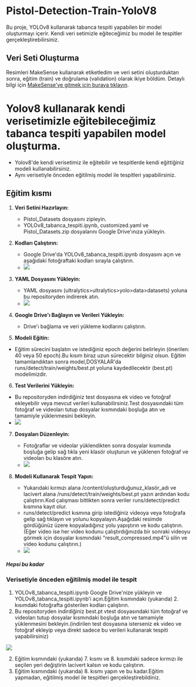 # Pistol-Detection-Train-YoloV8
Bu proje, YOLOv8 kullanarak tabanca tespiti yapabilen bir model oluşturmayı içerir. Kendi veri setimizle eğiteceğimiz bu model ile tespitler gerçekleştirebilirsiniz.


## Veri Seti Oluşturma
Resimleri MakeSense kullanarak etiketledim ve veri setini oluşturduktan sonra, eğitim (train) ve doğrulama (validation) olarak ikiye böldüm. Detaylı bilgi için [MakeSense'ye gitmek için buraya tıklayın](https://www.makesense.ai/).

# Yolov8 kullanarak kendi verisetimizle eğitebileceğimiz tabanca tespiti yapabilen model oluşturma.
- Yolov8'de kendi verisetimiz ile eğitebilir ve tespitlerde kendi eğittiğiniz modeli kullanabilirsiniz.
- Aynı verisetiyle önceden eğitilmiş model ile tespitleri yapabilirsiniz.

## Eğitim kısmı
1. **Veri Setini Hazırlayın:**
   - Pistol_Datasets dosyasını zipleyin.
   - YOLOv8_tabanca_tespiti.ipynb, customized.yaml ve Pistol_Datasets.zip dosyalarını Google Drive'ınıza yükleyin.
 
2. **Kodları Çalıştırın:**
   - Google Drive'da YOLOv8_tabanca_tespiti.ipynb dosyasını açın ve aşağıdaki fotoğraftaki kodları sırayla çalıştırın.
   - ![](User_guide/a.png)

3. **YAML Dosyasını Yükleyin:**
   - YAML dosyasını (ultralytics>ultralytics>yolo>data>datasets) yoluna bu repositoryden indirerek atın.
   - ![](User_guide/b.png)
     
4. **Google Drive'ı Bağlayın ve Verileri Yükleyin:**
   - Drive'ı bağlama ve veri yükleme kodlarını çalıştırın.
  
5. **Modeli Eğitin:**
- Eğitim sürecini başlatın ve istediğiniz epoch değerini belirleyin (önerilen: 40 veya 50 epoch).Bu kısım biraz uzun sürecektir bilginiz olsun. Eğitim tamamlandıktan sonra model,DOSYALAR'da runs/detect/train/weights/best.pt yoluna kaydedilecektir (best.pt) modelimizdir.
     
6. **Test Verilerini Yükleyin:**
 - Bu repositoryden indirdiğiniz test dosyasına ek video ve fotoğraf ekleyebilir veya mevcut verileri kullanabilirsiniz.Test dosyasındaki tüm fotoğraf ve videoları tutup dosyalar kısmındaki boşluğa atın ve tamamiyle yüklenmesini bekleyin.
 - ![](User_guide/c.png)

7. **Dosyaları Düzenleyin:**
   - Fotoğraflar ve videolar yüklendikten sonra dosyalar kısmında boşluğa gelip sağ tıkla yeni klasör oluşturun ve yüklenen fotoğraf ve videoları bu klasöre atın.
   - ![](User_guide/d.png)
     
8. **Modeli Kullanarak Tespit Yapın:**
   - Yukarıdaki kırmızı alana /content/oluşturduğunuz_klasör_adı ve lacivert alana /runs/detect/train/weights/best.pt yazın ardından kodu çalıştırın.Kod çalışması bittikten sonra veriler runs/detect/predict kısmına kayıt olur.
   - runs/detect/predict kısmına girip istediğiniz videoya veya fotoğrafa gelip sağ tıklayın ve yolunu kopyalayın.Aşağıdaki resimde gördüğünüz üzere kopyaladığınız yolu yapıştırın ve kodu çalıştırın.(Eğer video ise her video kodunu çalıştırdığınızda bir sonraki videoyu görmek için dosyalar kısmındaki "result_compressed.mp4"ü silin ve video kodunu çalıştırın.)
   - ![](User_guide/e.png) 

##### Hepsi bu kadar


### Verisetiyle önceden eğitilmiş model ile tespit
1. YOLOv8_tabanca_tespiti.ipynb Google Drive'nize yükleyin ve YOLOv8_tabanca_tespiti.ipynb'i açın.Eğitim kısmındaki (yukarıda) 2. kısımdaki fotoğrafta gösterilen kodları çalıştırın.
2. Bu repositoryden indirdiğiniz best.pt vtest dosyasındaki tüm fotoğraf ve videoları tutup dosyalar kısmındaki boşluğa atın ve tamamiyle yüklenmesini bekleyin.(indirilen test dosyasına isterseniz ek video ve fotoğraf ekleyip veya direkt sadece bu verileri kullanarak tespiti yapabilirsiniz)

![](User_guide/c.png)

2. Eğitim kısmındaki (yukarıda) 7. kısmı ve 8. kısımdaki sadece kırmızı ile seçilen yeri değiştirin lacivert kalsın ve kodu çalıştırın.
3. Eğitim kısmındaki (yukarıda) 8. kısmı yapın ve bu kadar.Eğitim yapmadan, eğitilmiş model ile tespitleri gerçekleştirebildiniz.
